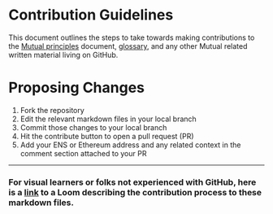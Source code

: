 # Contribution Guidelines

This document outlines the steps to take towards making contributions to the [Mutual principles](./PRINCIPLES.md) document, [glossary](./GLOSSARY.md), and any other Mutual related written material living on GitHub.

# Proposing Changes

1. Fork the repository
2. Edit the relevant markdown files in your local branch
3. Commit those changes to your local branch
4. Hit the contribute button to open a pull request (PR)
5. Add your ENS or Ethereum address and any related context in the comment section attached to your PR

---

### For visual learners or folks not experienced with GitHub, here is a [link](https://www.loom.com/share/2cfef8e4c95a47cb9438b4e70d5edfec) to a Loom describing the contribution process to these markdown files.
